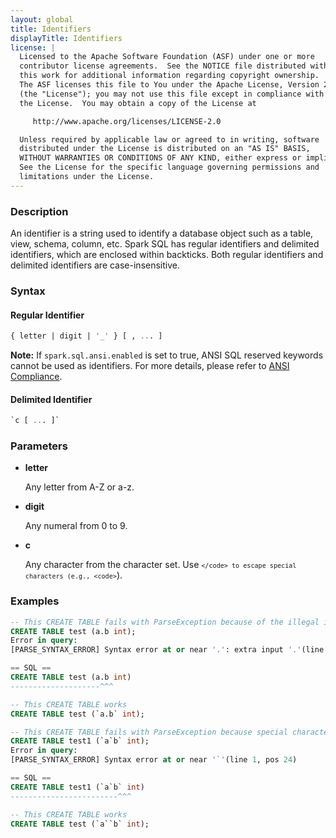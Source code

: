 ```yaml
---
layout: global
title: Identifiers
displayTitle: Identifiers
license: |
  Licensed to the Apache Software Foundation (ASF) under one or more
  contributor license agreements.  See the NOTICE file distributed with
  this work for additional information regarding copyright ownership.
  The ASF licenses this file to You under the Apache License, Version 2.0
  (the "License"); you may not use this file except in compliance with
  the License.  You may obtain a copy of the License at

     http://www.apache.org/licenses/LICENSE-2.0

  Unless required by applicable law or agreed to in writing, software
  distributed under the License is distributed on an "AS IS" BASIS,
  WITHOUT WARRANTIES OR CONDITIONS OF ANY KIND, either express or implied.
  See the License for the specific language governing permissions and
  limitations under the License.
---
```


### Description

An identifier is a string used to identify a database object such as a table, view, schema, column, etc. Spark SQL has regular identifiers and delimited identifiers, which are enclosed within backticks. Both regular identifiers and delimited identifiers are case-insensitive.

### Syntax

#### Regular Identifier

```sql
{ letter | digit | '_' } [ , ... ]
```
**Note:** If `spark.sql.ansi.enabled` is set to true, ANSI SQL reserved keywords cannot be used as identifiers. For more details, please refer to [ANSI Compliance](sql-ref-ansi-compliance.html).

#### Delimited Identifier

```sql
`c [ ... ]`
```

### Parameters

* **letter**

    Any letter from A-Z or a-z.

* **digit**

    Any numeral from 0 to 9.

* **c**

    Any character from the character set. Use <code>`</code> to escape special characters (e.g., <code>`</code>).

### Examples

```sql
-- This CREATE TABLE fails with ParseException because of the illegal identifier name a.b
CREATE TABLE test (a.b int);
Error in query:
[PARSE_SYNTAX_ERROR] Syntax error at or near '.': extra input '.'(line 1, pos 20)

== SQL ==
CREATE TABLE test (a.b int)
--------------------^^^

-- This CREATE TABLE works
CREATE TABLE test (`a.b` int);

-- This CREATE TABLE fails with ParseException because special character ` is not escaped
CREATE TABLE test1 (`a`b` int);
Error in query:
[PARSE_SYNTAX_ERROR] Syntax error at or near '`'(line 1, pos 24)

== SQL ==
CREATE TABLE test1 (`a`b` int)
------------------------^^^

-- This CREATE TABLE works
CREATE TABLE test (`a``b` int);
```


